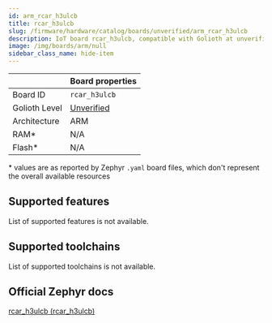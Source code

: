 ```yaml
---
id: arm_rcar_h3ulcb
title: rcar_h3ulcb
slug: /firmware/hardware/catalog/boards/unverified/arm_rcar_h3ulcb
description: IoT board rcar_h3ulcb, compatible with Golioth at unverified level.
image: /img/boards/arm/null
sidebar_class_name: hide-item
---
```


[//]: # (This is an auto-generated file, do not edit! Changes to it will be lost upon re-generation)



|                | Board properties     |
| -------------  | -------------------- |
| Board ID       | `rcar_h3ulcb` |
| Golioth Level  | [Unverified](/firmware/hardware#unverified-boards) |
| Architecture   | ARM |
| RAM*           | N/A |
| Flash*         | N/A |

\* values are as reported by Zephyr `.yaml` board files, which don't represent the overall available resources



## Supported features

List of supported features is not available.

## Supported toolchains

List of supported toolchains is not available.

## Official Zephyr docs

[rcar_h3ulcb (rcar_h3ulcb)](https://docs.zephyrproject.org/3.6.0/boards/arm/rcar_h3ulcb/doc/index.html)
